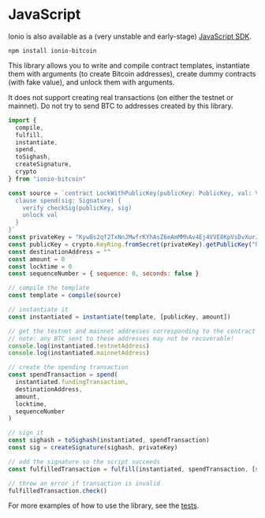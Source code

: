 # JavaScript

Ionio is also available as a (very unstable and early-stage) [JavaScript SDK](https://www.npmjs.com/package/ionio-bitcoin).

```
npm install ionio-bitcoin
```

This library allows you to write and compile contract templates, instantiate them with arguments (to create Bitcoin addresses), create dummy contracts (with fake value), and unlock them with arguments. 

It does not support creating real transactions (on either the testnet or mainnet). Do not try to send BTC to addresses created by this library.

```js
import {
  compile,
  fulfill,
  instantiate,
  spend,
  toSighash,
  createSignature,
  crypto
} from "ionio-bitcoin"

const source = `contract LockWithPublicKey(publicKey: PublicKey, val: Value) {
  clause spend(sig: Signature) {
    verify checkSig(publicKey, sig)
    unlock val
  }
}`
const privateKey = "Kyw8s2qf2TxNnJMwfrKYhAsZ6eAmMMhAv4Ej4VVE8KpVsDvXurJK"
const publicKey = crypto.KeyRing.fromSecret(privateKey).getPublicKey("hex")
const destinationAddress = ""
const amount = 0
const locktime = 0
const sequenceNumber = { sequence: 0, seconds: false }

// compile the template
const template = compile(source)

// instantiate it
const instantiated = instantiate(template, [publicKey, amount])

// get the testnet and mainnet addresses corresponding to the contract
// note: any BTC sent to these addresses may not be recoverable!
console.log(instantiated.testnetAddress)
console.log(instantiated.mainnetAddress)

// create the spending transaction
const spendTransaction = spend(
  instantiated.fundingTransaction,
  destinationAddress,
  amount,
  locktime,
  sequenceNumber
)

// sign it
const sighash = toSighash(instantiated, spendTransaction)
const sig = createSignature(sighash, privateKey)

// add the signature so the script succeeds
const fulfilledTransaction = fulfill(instantiated, spendTransaction, [sig], "spend")

// throw an error if transaction is invalid
fulfilledTransaction.check()
```

For more examples of how to use the library, see the [tests](https://github.com/ionio-lang/ionio-bitcoin/blob/main/ionio-bitcoin/src/test/test.ts).
